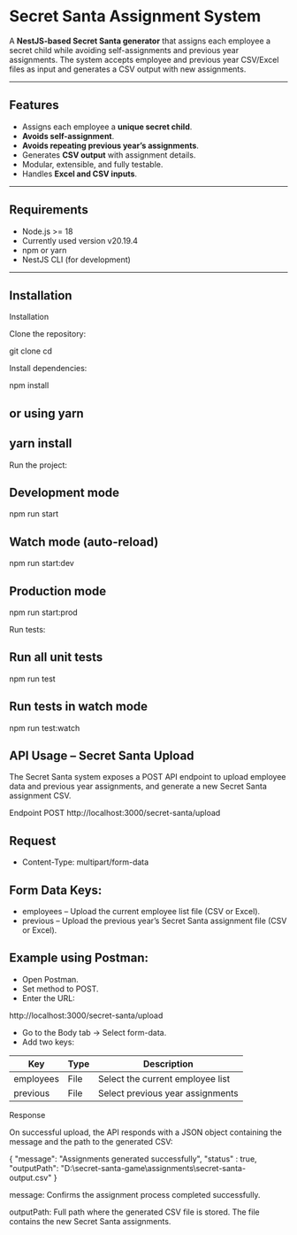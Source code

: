 # Secret Santa Assignment System

A **NestJS-based Secret Santa generator** that assigns each employee a secret child while avoiding self-assignments and previous year assignments. The system accepts employee and previous year CSV/Excel files as input and generates a CSV output with new assignments.

---

## Features

- Assigns each employee a **unique secret child**.
- **Avoids self-assignment**.
- **Avoids repeating previous year’s assignments**.
- Generates **CSV output** with assignment details.
- Modular, extensible, and fully testable.
- Handles **Excel and CSV inputs**.

---

## Requirements

- Node.js >= 18
- Currently used version v20.19.4
- npm or yarn
- NestJS CLI (for development)

---

## Installation
Installation

Clone the repository:

git clone <repository-url>
cd <repository-folder>


Install dependencies:

npm install
## or using yarn
## yarn install


Run the project:

## Development mode
npm run start

## Watch mode (auto-reload)
npm run start:dev

## Production mode
npm run start:prod


Run tests:

## Run all unit tests
npm run test

## Run tests in watch mode
npm run test:watch


## API Usage – Secret Santa Upload

The Secret Santa system exposes a POST API endpoint to upload employee data and previous year assignments, and generate a new Secret Santa assignment CSV.

Endpoint
POST http://localhost:3000/secret-santa/upload

## Request

- Content-Type: multipart/form-data

## Form Data Keys:

- employees – Upload the current employee list file (CSV or Excel).
- previous – Upload the previous year’s Secret Santa assignment file (CSV or Excel).

## Example using Postman:

- Open Postman.
- Set method to POST.
- Enter the URL:

http://localhost:3000/secret-santa/upload

- Go to the Body tab → Select form-data.
- Add two keys:

| Key        | Type | Description                         |
|------------|------|-------------------------------------|
| employees  | File | Select the current employee list    |
| previous   | File | Select previous year assignments    |


Response

On successful upload, the API responds with a JSON object containing the message and the path to the generated CSV:

{
    "message": "Assignments generated successfully",
    "status" : true,
    "outputPath": "D:\\secret-santa-game\\assignments\\secret-santa-output.csv"
}


message: Confirms the assignment process completed successfully.

outputPath: Full path where the generated CSV file is stored. The file contains the new Secret Santa assignments.
